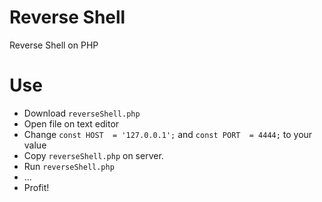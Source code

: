 # Reverse Shell
Reverse Shell on PHP

# Use
- Download `reverseShell.php`
- Open file on text editor
- Change `const HOST  = '127.0.0.1';` and `const PORT  = 4444;` to your value
- Copy `reverseShell.php` on server.
- Run `reverseShell.php`
- ...
- Profit!
